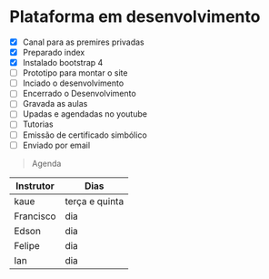 # Plataforma em desenvolvimento

 - [x] Canal para as premires privadas
 - [x] Preparado index
 - [x] Instalado bootstrap 4
 - [ ] Prototipo para montar o site
 - [ ] Inciado o desenvolvimento
 - [ ] Encerrado o Desenvolvimento
 - [ ] Gravada as aulas
 - [ ] Upadas e agendadas no youtube
 - [ ] Tutorias
 - [ ] Emissão de certificado simbólico
 - [ ] Enviado por email
 
> Agenda

Instrutor | Dias
------------ | ------------
kaue | terça e quinta |
Francisco | dia |
Edson | dia |
Felipe | dia
Ian | dia
